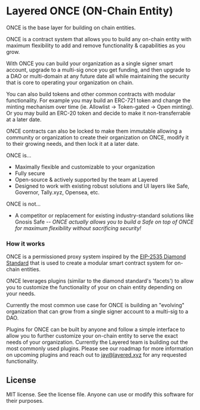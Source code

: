 # Layered ONCE (ON-Chain Entity)

ONCE is the base layer for building on chain entities.

ONCE is a contract system that allows you to build any on-chain entity with maximum flexibility to add and remove functionality & capabilities as you grow. 

With ONCE you can build your organization as a single signer smart account, upgrade to a multi-sig once you get funding, and then upgrade to a DAO or multi-domain at any future date all while maintaining the security that is core to operating your organization on chain. 

You can also build tokens and other common contracts with modular functionality. For example you may build an ERC-721 token and change the minting mechanism over time (ie. Allowlist -> Token-gated -> Open minting). Or you may build an ERC-20 token and decide to make it non-transferrable at a later date.

ONCE contracts can also be locked to make them immutable allowing a community or organization to create their organization on ONCE, modify it to their growing needs, and then lock it at a later date. 

ONCE is...
- Maximally flexible and customizable to your organization
- Fully secure
- Open-source & actively supported by the team at Layered
- Designed to work with existing robust solutions and UI layers like Safe, Governor, Tally.xyz, Opensea, etc.

ONCE is not...
- A competitor or replacement for existing industry-standard solutions like Gnosis Safe -- _ONCE actually allows you to build a Safe on top of ONCE for maximum flexibility without sacrificing security!_

### How it works
ONCE is a permissioned proxy system inspired by the [EIP-2535 Diamond Standard](https://github.com/ethereum/EIPs/issues/2535) that is used to create a modular smart contract system for on-chain entities.

ONCE leverages plugins (similar to the diamond standard's 'facets') to allow you to customize the functionality of your on chain entity depending on your needs.

Currently the most common use case for ONCE is building an "evolving" organization that can grow from a single signer account to a multi-sig to a DAO.

Plugins for ONCE can be built by anyone and follow a simple interface to allow you to further customize your on-chain entity to serve the exact needs of your organization. Currently the Layered team is building out the most commonly used plugins. Please see our roadmap for more information on upcoming plugins and reach out to jay@layered.xyz for any requested functionality. 

## License

MIT license. See the license file.
Anyone can use or modify this software for their purposes.

